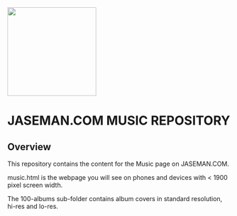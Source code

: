 <img src="https://jaseman125.github.io/img/music.png" height="200">

# JASEMAN.COM MUSIC REPOSITORY
## Overview
This repository contains the content for the Music page on JASEMAN.COM.<br/>

music.html is the webpage you will see on phones and devices with < 1900 pixel screen width.<br/>

The 100-albums sub-folder contains album covers in standard resolution, hi-res and lo-res.<br/>
